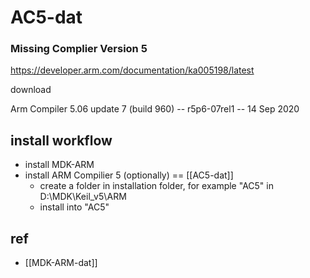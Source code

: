 
# AC5-dat

### Missing Complier Version 5 

https://developer.arm.com/documentation/ka005198/latest

download 

Arm Compiler 5.06 update 7 (build 960) -- r5p6-07rel1 -- 14 Sep 2020

## install workflow 

- install MDK-ARM 
- install ARM Compilier 5 (optionally) == [[AC5-dat]]
  - create a folder in installation folder, for example "AC5" in D:\MDK\Keil_v5\ARM
  - install into "AC5"


## ref 

- [[MDK-ARM-dat]]